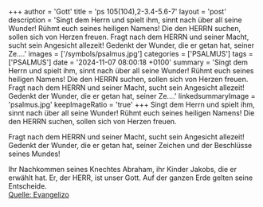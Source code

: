 +++
author = 'Gott'
title = 'ps 105(104),2-3.4-5.6-7'
layout = 'post'
description = 'Singt dem Herrn und spielt ihm,  sinnt nach über all seine Wunder! Rühmt euch seines heiligen Namens!  Die den HERRN suchen, sollen sich von Herzen freuen.  Fragt nach dem HERRN und seiner Macht,  sucht sein Angesicht allezeit! Gedenkt der Wunder, die er getan hat,  seiner Ze....'
images = ['/symbols/psalmus.jpg']
categories = ['PSALMUS']
tags = ['PSALMUS']
date = '2024-11-07 08:00:18 +0100'
summary = 'Singt dem Herrn und spielt ihm,  sinnt nach über all seine Wunder! Rühmt euch seines heiligen Namens!  Die den HERRN suchen, sollen sich von Herzen freuen.  Fragt nach dem HERRN und seiner Macht,  sucht sein Angesicht allezeit! Gedenkt der Wunder, die er getan hat,  seiner Ze....'
linkedsummaryImage = 'psalmus.jpg'
keepImageRatio = 'true'
+++
Singt dem Herrn und spielt ihm, 
sinnt nach über all seine Wunder!
Rühmt euch seines heiligen Namens! 
Die den HERRN suchen, sollen sich von Herzen freuen.

Fragt nach dem HERRN und seiner Macht, 
sucht sein Angesicht allezeit!
Gedenkt der Wunder, die er getan hat, 
seiner Zeichen und der Beschlüsse seines Mundes!

Ihr Nachkommen seines Knechtes Abraham, 
ihr Kinder Jakobs, die er erwählt hat.<!--more-->
Er, der HERR, ist unser Gott. 
Auf der ganzen Erde gelten seine Entscheide.<br> [Quelle: Evangelizo](https://evangeliumtagfuertag.org/DE/gospel)